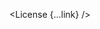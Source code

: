 <script lang="ts">
  import { License } from 'svelte-shields'
  import type { LicensePropsType } from 'svelte-shields';

  const link: LicensePropsType = {
    license: 'github',
    user: 'shinokada',
    repo: 'svelte-shields',
    logo: 'svelte',
    link: ['https://github.com/shinokada/svelte-shields', 'https://svelte-shields.codewithshin.com'],
  }
</script>


<License {...link} />